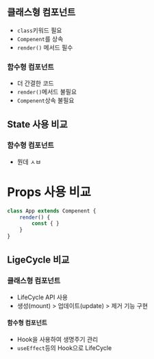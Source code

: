 ## 클래스형 컴포넌트
- `class`키워드 필요
- `Compenent`를 상속
- `render()` 메서드 필수
### 함수형 컴포넌트
- 더 간결한 코드
- `render()`메서드 불필요
- `Compenent`상속 불필요
## State 사용 비교
### 함수형 컴포넌트
-  뭔데 ㅅㅂ
# Props 사용 비교
```js
class App extends Compenent {
	render() {
		const { }
	}
}
```

## LigeCycle 비교
### 클래스형 컴포넌트
- LifeCycle API 사용
- 생성(mount) > 업데이트(update) > 제거 기능 구현
#### 함수형 컴포넌트
- Hook을 사용하여 생명주기 관리
- `useEffect`등의 Hook으로 LifeCycle